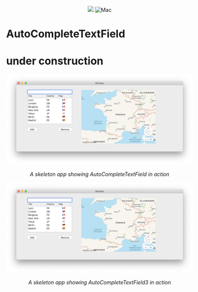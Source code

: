 
<p align="center">
<img src="https://img.shields.io/badge/Swift-5.0-orange.svg" />
<img src="https://img.shields.io/badge/platforms-mac-brightgreen.svg?style=flat" alt="Mac" />
</p>


# AutoCompleteTextField

# under construction

<p align="center">
<img src="doc/AutoCompleteTextField.png" alt="Sample">
<p align="center">
<em>A skeleton app showing AutoCompleteTextField in action</em>
</p>
</p>

<p align="center">
<img src="doc/AutoCompleteTextField.png" alt="Sample">
<p align="center">
<em>A skeleton app showing AutoCompleteTextField3 in action</em>
</p>
</p>
